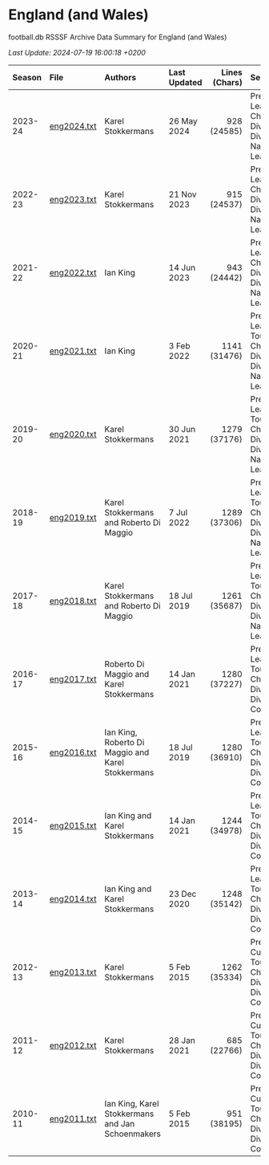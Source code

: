 
# England (and Wales)

football.db RSSSF Archive Data Summary for England (and Wales)

_Last Update: 2024-07-19 16:00:18 +0200_

| Season | File   | Authors  | Last Updated | Lines (Chars) | Sections |
| :----- | :----- | :------- | :----------- | ------------: | :------- |
| 2023-24 | [eng2024.txt](eng2024.txt) | Karel Stokkermans | 26 May 2024 | 928 (24585) | Premier League, Championship, Division 1, Division 2, National League |
| 2022-23 | [eng2023.txt](eng2023.txt) | Karel Stokkermans | 21 Nov 2023 | 915 (24537) | Premier League, Championship, Division 1, Division 2, National League |
| 2021-22 | [eng2022.txt](eng2022.txt) | Ian King | 14 Jun 2023 | 943 (24442) | Premier League, Championship, Division 1, Division 2, National League |
| 2020-21 | [eng2021.txt](eng2021.txt) | Ian King | 3 Feb 2022 | 1141 (31476) | Premier League, Cup Tournaments, Championship, Division 1, Division 2, National League |
| 2019-20 | [eng2020.txt](eng2020.txt) | Karel Stokkermans | 30 Jun 2021 | 1279 (37176) | Premier League, Cup Tournaments, Championship, Division 1, Division 2, National League |
| 2018-19 | [eng2019.txt](eng2019.txt) | Karel Stokkermans and Roberto Di Maggio | 7 Jul 2022 | 1289 (37306) | Premier League, Cup Tournaments, Championship, Division 1, Division 2, National League |
| 2017-18 | [eng2018.txt](eng2018.txt) | Karel Stokkermans and Roberto Di Maggio | 18 Jul 2019 | 1261 (35687) | Premier League, Cup Tournaments, Championship, Division 1, Division 2, National League |
| 2016-17 | [eng2017.txt](eng2017.txt) | Roberto Di Maggio and Karel Stokkermans | 14 Jan 2021 | 1280 (37227) | Premier League, Cup Tournaments, Championship, Division 1, Division 2, Conference |
| 2015-16 | [eng2016.txt](eng2016.txt) | Ian King, Roberto Di Maggio and Karel Stokkermans | 18 Jul 2019 | 1280 (36910) | Premier League, Cup Tournaments, Championship, Division 1, Division 2, Conference |
| 2014-15 | [eng2015.txt](eng2015.txt) | Ian King and Karel Stokkermans | 14 Jan 2021 | 1244 (34978) | Premier League, Cup Tournaments, Championship, Division 1, Division 2, Conference |
| 2013-14 | [eng2014.txt](eng2014.txt) | Ian King and Karel Stokkermans | 23 Dec 2020 | 1248 (35142) | Premier League, Cup Tournaments, Championship, Division 1, Division 2, Conference |
| 2012-13 | [eng2013.txt](eng2013.txt) | Karel Stokkermans | 5 Feb 2015 | 1262 (35334) | Premiership, Cup Tournaments, Championship, Division 1, Division 2, Conference |
| 2011-12 | [eng2012.txt](eng2012.txt) | Karel Stokkermans | 28 Jan 2021 | 685 (22766) | Premiership, Cup Tournaments, Championship, Division 1, Division 2, Conference |
| 2010-11 | [eng2011.txt](eng2011.txt) | Ian King, Karel Stokkermans and Jan Schoenmakers | 5 Feb 2015 | 951 (38195) | Premiership, Cup Tournaments, Championship, Division 1, Division 2, Conference |


